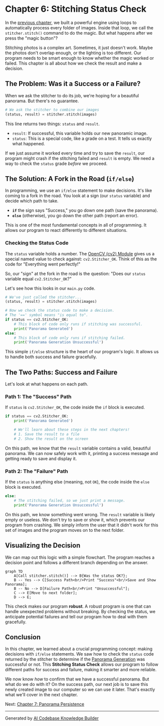 # Chapter 6: Stitching Status Check

In the [previous chapter](05_image_set_processing_loop.md), we built a powerful engine using loops to automatically process every folder of images. Inside that loop, we call the `stitcher.stitch()` command to do the magic. But what happens after we press the "magic button"?

Stitching photos is a complex art. Sometimes, it just doesn't work. Maybe the photos don't overlap enough, or the lighting is too different. Our program needs to be smart enough to know whether the magic worked or failed. This chapter is all about how we check the result and make a decision.

## The Problem: Was it a Success or a Failure?

When we ask the stitcher to do its job, we're hoping for a beautiful panorama. But there's no guarantee.

```python
# We ask the stitcher to combine our images
(status, result) = stitcher.stitch(images)
```

This line returns two things: `status` and `result`.
*   `result`: If successful, this variable holds our new panoramic image.
*   `status`: This is a special code, like a grade on a test. It tells us exactly what happened.

If we just assume it worked every time and try to save the `result`, our program might crash if the stitching failed and `result` is empty. We need a way to check the `status` grade *before* we proceed.

## The Solution: A Fork in the Road (`if/else`)

In programming, we use an `if/else` statement to make decisions. It's like coming to a fork in the road. You look at a sign (our `status` variable) and decide which path to take.

*   **`if`** the sign says "Success," you go down one path (save the panorama).
*   **`else`** (otherwise), you go down the other path (report an error).

This is one of the most fundamental concepts in all of programming. It allows our program to react differently to different situations.

### Checking the Status Code

The `status` variable holds a number. The [OpenCV (cv2) Module](09_opencv__cv2__module.md) gives us a special named value to check against: `cv2.Stitcher_OK`. Think of this as the code for "Everything went perfectly!"

So, our "sign" at the fork in the road is the question: "Does our `status` variable equal `cv2.Stitcher_OK`?"

Let's see how this looks in our `main.py` code.

```python
# We've just called the stitcher...
(status, result) = stitcher.stitch(images)

# Now we check the status code to make a decision.
# The '==' symbol means "is equal to".
if status == cv2.Stitcher_OK:
    # This block of code only runs if stitching was successful.
    print('Panorama Generated')
else:
    # This block of code only runs if stitching failed.
    print('Panorama Generation Unsuccessful')
```

This simple `if/else` structure is the heart of our program's logic. It allows us to handle both success and failure gracefully.

## The Two Paths: Success and Failure

Let's look at what happens on each path.

### Path 1: The "Success" Path

If `status` is `cv2.Stitcher_OK`, the code inside the `if` block is executed.

```python
if status == cv2.Stitcher_OK:
    print('Panorama Generated')

    # We'll learn about these steps in the next chapters!
    # 1. Save the result to a file
    # 2. Show the result on the screen
```
On this path, we know that the `result` variable contains a valid, beautiful panorama. We can now safely work with it, printing a success message and getting ready to save and display it.

### Path 2: The "Failure" Path

If the `status` is anything else (meaning, not `OK`), the code inside the `else` block is executed.

```python
else:
    # The stitching failed, so we just print a message.
    print('Panorama Generation Unsuccessful')
```
On this path, we know something went wrong. The `result` variable is likely empty or useless. We don't try to save or show it, which prevents our program from crashing. We simply inform the user that it didn't work for this set of images and the program moves on to the next folder.

## Visualizing the Decision

We can map out this logic with a simple flowchart. The program reaches a decision point and follows a different branch depending on the answer.

```mermaid
graph TD
    A[Call stitcher.stitch()] --> B{Was the status OK?};
    B -- Yes --> C[Success Path<br/>Print "Success"<br/>Save and Show Panorama];
    B -- No --> D[Failure Path<br/>Print "Unsuccessful"];
    C --> E[Move to next folder];
    D --> E;
```

This check makes our program **robust**. A robust program is one that can handle unexpected problems without breaking. By checking the status, we anticipate potential failures and tell our program how to deal with them gracefully.

## Conclusion

In this chapter, we learned about a crucial programming concept: making decisions with `if/else` statements. We saw how to check the `status` code returned by the stitcher to determine if the [Panorama Generation](01_panorama_generation.md) was successful or not. This **Stitching Status Check** allows our program to follow different paths for success and failure, making it smarter and more reliable.

We now know *how* to confirm that we have a successful panorama. But what do we do with it? On the success path, our next job is to save this newly created image to our computer so we can use it later. That's exactly what we'll cover in the next chapter.

Next: [Chapter 7: Panorama Persistence](07_panorama_persistence.md)

---

Generated by [AI Codebase Knowledge Builder](https://github.com/The-Pocket/Tutorial-Codebase-Knowledge)